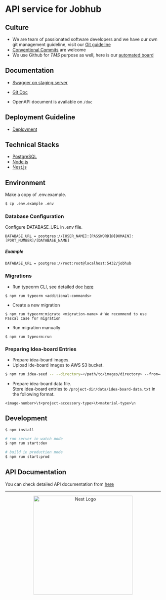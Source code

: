 # API service for Jobhub

## Culture
- We are team of passionated software developers and we have our own git management guideline, visit our [Git guideline](./doc/git-convention.md)
- [Conventional Commits](https://www.conventionalcommits.org/en/v1.0.0-beta.2/) are welcome
- We use Github for *TMS* purpose as well, here is our [automated board](https://github.com/orgs/Jobhubgroup/projects/1) 

## Documentation

* [Swagger on staging server](http://jobhub-api.herokuapp.com/doc)  
* [Git Doc](#api-documentation)  

* OpenAPI document is available on `/doc`

## Deployment Guideline
* [Deployment](./doc/deployment.md)

## Technical Stacks

* [PostgreSQL](https://www.postgresql.org/)
* [Node.js](https://nodejs.org/en/)
* [Nest.js](https://nestjs.com/)

## Environment
Make a copy of .env.example.
```bash
$ cp .env.example .env
```

### Database Configuration

Configure DATABASE_URL in .env file.
```
DATABASE_URL = postgres://[USER_NAME]:[PASSWORD]@[DOMAIN]:[PORT_NUMBER]/[DATABASE_NAME]
```

##### Example

```
DATABASE_URL = postgres://root:root@localhost:5432/jobhub
```

### Migrations
* Run typeorm CLI, see detailed doc [here](https://typeorm.io/#/using-cli)
```
$ npm run typeorm <additional-commands>
```
* Create a new migration
```
$ npm run typeorm:migrate <migration-name> # We recommend to use Pascal Case for migration
```
* Run migration manually
```
$ npm run typeorm:run
```

### Preparing Idea-board Entries
* Prepare idea-board images.
* Upload ide-board images to AWS S3 bucket.
```bash
$ npm run idea-seed -- --directory=</path/to/images/directory> --from=<from-num> --to=<to-num>
```
* Prepare idea-board data file.<br>
Store idea-board entries to `/project-dir/data/idea-board-data.txt` in the following format.<br>
```
<image-number>\t<project-accessory-type>\t<material-type>\n
```

## Development

```bash
$ npm install

# run server in watch mode
$ npm run start:dev

# build in production mode
$ npm run start:prod
```

## API Documentation

You can check detailed API documentation from [here](./doc/doc.md) 

---

<p align="center">
  <a href="http://nestjs.com/" target="blank"><img src="https://nestjs.com/img/logo_text.svg" width="320" alt="Nest Logo" /></a>
</p>
